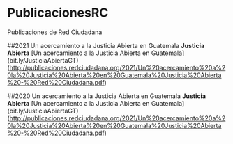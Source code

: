 # PublicacionesRC
Publicaciones de Red Ciudadana

##2021
Un acercamiento a la Justicia Abierta en Guatemala
**Justicia Abierta**
[Un acercamiento a la Justicia Abierta en Guatemala]
(bit.ly/JusticiaAbiertaGT)
(http://publicaciones.redciudadana.org/2021/Un%20acercamiento%20a%20la%20Justicia%20Abierta%20en%20Guatemala%20Justicia%20Abierta%20-%20Red%20Ciudadana.pdf)

##2020
Un acercamiento a la Justicia Abierta en Guatemala
**Justicia Abierta**
[Un acercamiento a la Justicia Abierta en Guatemala]
(bit.ly/JusticiaAbiertaGT)
(http://publicaciones.redciudadana.org/2021/Un%20acercamiento%20a%20la%20Justicia%20Abierta%20en%20Guatemala%20Justicia%20Abierta%20-%20Red%20Ciudadana.pdf)
